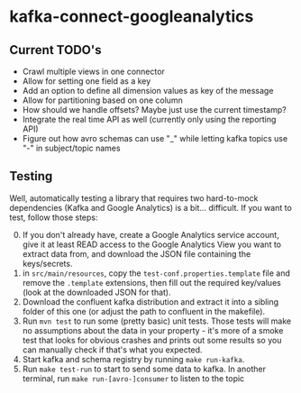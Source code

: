 # kafka-connect-googleanalytics

## Current TODO's

* Crawl multiple views in one connector
* Allow for setting one field as a key
* Add an option to define all dimension values as key of the message
* Allow for partitioning based on one column
* How should we handle offsets? Maybe just use the current timestamp?
* Integrate the real time API as well (currently only using the reporting API)
* Figure out how avro schemas can use "_" while letting kafka topics use "-" in subject/topic names

## Testing

Well, automatically testing a library that requires two hard-to-mock dependencies (Kafka and Google Analytics) is a bit... difficult. If you want to test, follow those steps:

0. If you don't already have, create a Google Analytics service account, give it at least READ access to the Google Analytics View you want to extract data from, and download the JSON file containing the keys/secrets. 
1. in `src/main/resources`, copy the `test-conf.properties.template` file and remove the `.template` extensions, then fill out the required key/values (look at the downloaded JSON for that). 
2. Download the confluent kafka distribution and extract it into a sibling folder of this one (or adjust the path to confluent in the makefile).
3. Run `mvn test` to run some (pretty basic) unit tests. Those tests will make no assumptions about the data in your property - it's more of a smoke test that looks for obvious crashes and prints out some results so you can manually check if that's what you expected.
4. Start kafka and schema registry by running `make run-kafka`.
5. Run `make test-run` to start to send some data to kafka. In another terminal, run `make run-[avro-]consumer` to listen to the topic